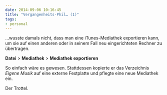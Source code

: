 ```yaml
---
date: 2014-09-06 10:16:45
title: "Vergangenheits-Phil… (1)"
tags:
- personal
---
```

…wusste damals nicht, dass man eine iTunes-Mediathek exportieren kann, um sie auf einen anderen oder in seinem Fall neu eingerichteten Rechner zu übertragen.

__Datei__ > __Mediathek__ > __Mediathek exportieren__

So einfach wäre es gewesen. Stattdessen kopierte er das Verzeichnis _Eigene Musik_ auf eine externe Festplatte und pflegte eine neue Mediathek ein.

Der Trottel.
